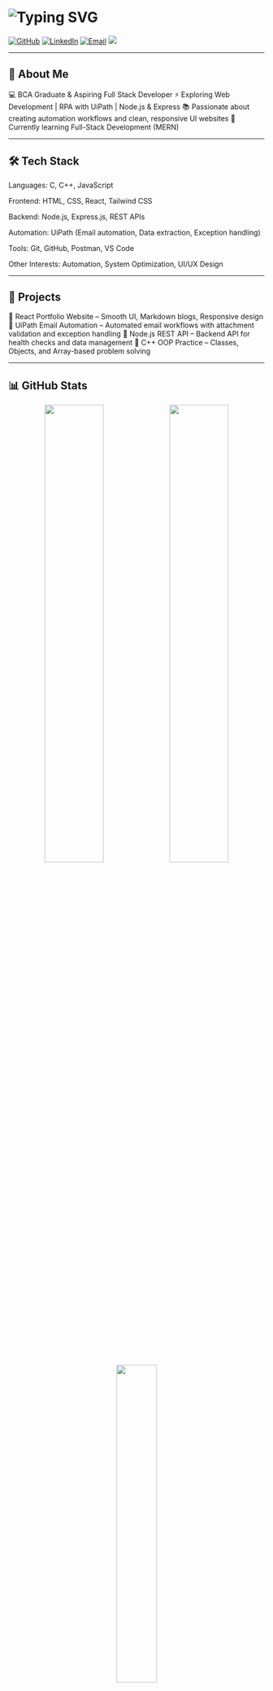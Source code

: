 # ![Typing SVG](https://readme-typing-svg.demolab.com/?lines=Hey+I'm+Haynes!+👋;)

[![GitHub](https://img.shields.io/badge/GitHub-000?logo=github&logoColor=fff)](https://github.com/Haynes79)
[![LinkedIn](https://img.shields.io/badge/LinkedIn-0A66C2?logo=linkedin&logoColor=fff)](https://www.linkedin.com/in/haynes-e-j)
[![Email](https://img.shields.io/badge/Email-D14836?logo=gmail&logoColor=fff)](mailto:haynesej79@gmail.com)
<a href="https://www.instagram.com/me.haynes/" target="_blank">
  <img src="https://img.shields.io/badge/Instagram-E4405F?logo=instagram&logoColor=fff" />
</a>

---

## 🚀 About Me

💻 BCA Graduate & Aspiring Full Stack Developer
⚡ Exploring Web Development | RPA with UiPath | Node.js & Express
📚 Passionate about creating automation workflows and clean, responsive UI websites
🌱 Currently learning Full-Stack Development (MERN)

---

## 🛠️ Tech Stack

Languages: C, C++, JavaScript

Frontend: HTML, CSS, React, Tailwind CSS

Backend: Node.js, Express.js, REST APIs

Automation: UiPath (Email automation, Data extraction, Exception handling)

Tools: Git, GitHub, Postman, VS Code

Other Interests: Automation, System Optimization, UI/UX Design

---

## 🚀 Projects

🔹 React Portfolio Website – Smooth UI, Markdown blogs, Responsive design
🔹 UiPath Email Automation – Automated email workflows with attachment validation and exception handling
🔹 Node.js REST API – Backend API for health checks and data management
🔹 C++ OOP Practice – Classes, Objects, and Array-based problem solving

---

## 📊 GitHub Stats
<p align="center"> <img width="48%" src="https://github-readme-stats.vercel.app/api?username=Haynes79&show_icons=true&theme=radical" /> <img width="48%" src="https://github-readme-streak-stats.herokuapp.com/?user=Haynes79&theme=radical" /> </p> <p align="center"> <img width="40%" src="https://github-readme-stats.vercel.app/api/top-langs/?username=Haynes79&layout=compact&theme=radical" /> </p>
📬 Connect with Me

📧 Email: haynesej79@gmail.com

🌐 Portfolio: Coming Soon
